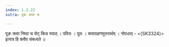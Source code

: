 ```yaml
---
index: 1.2.22
sutra: पूङः क्त्वा च

---
```

 पूङः क्त्वा निष्ठा च सेट् किन्न स्यात् । पवितः । पूतः । क्त्वाग्रहणमुत्तरार्थम् । नोपधात् - <{SK3324}> इत्यत्र हि क्त्वैव संबध्यते ॥ 